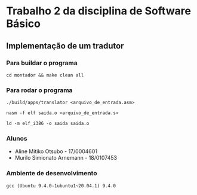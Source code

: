 # Trabalho 2 da disciplina de Software Básico

## Implementação de um tradutor


### Para buildar o programa
```
cd montador && make clean all
```

### Para rodar o programa
```
./build/apps/translator <arquivo_de_entrada.asm>

nasm -f elf saida.o <arquivo_de_entrada.s>

ld -m elf_i386 -o saida saida.o
```

### Alunos

* Aline Mitiko Otsubo - 17/0004601
* Murilo Simionato Arnemann - 18/0107453

### Ambiente de desenvolvimento
```
gcc (Ubuntu 9.4.0-1ubuntu1~20.04.1) 9.4.0
```